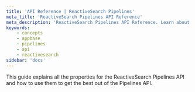 ```yaml
---
title: 'API Reference | ReactiveSearch Pipelines'
meta_title: 'ReactiveSearch Pipelines API Reference'
meta_description: 'ReactiveSearch Pipelines API Reference. Learn about all the properties of ReactiveSearch Pipelines API'
keywords:
    - concepts
    - appbase
    - pipelines
    - api
    - reactivesearch
sidebar: 'docs'
---
```


This guide explains all the properties for the ReactiveSearch Pipelines API and how to use them to get the best out of the Pipelines API.

